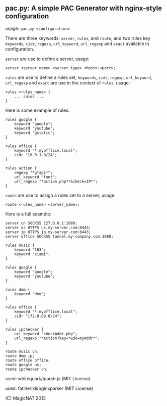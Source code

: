 pac.py: A simple PAC Generator with nginx-style configuration
---

usage: `pac.py <configuration>`

There are three keywords: `server`, `rules`, and `route`, and two rules key `keywords`, `cidr`, `regexp`, `url_keyword`, `url_regexp` and `exact` available in configuration.

`server` are use to define a server, usage:

	server <server_name> <server_type> <host>:<port>;
	
`rules` are use to define a rules set, `keywords`, `cidr`, `regexp`, `url_keyword`, `url_regexp` and `exact` are use in the context of `rules`, usage:

	rules <rules_name> {
		... rules ...
	}

Here is some example of rules: 

	rules google {
		keyword "google";
		keyword "youtube";
		keyword "gstatic";
	}

	rules office {
		keyword "*.myofflice.local";
		cidr "10.0.1.0/24";
	}
	
	rules action {
		regexp "*g*api*";
		url_keyword "font";
		url_regexp "*action.php?*&check=IP*";
	}
	
`route` are use to assign a rules set to a server, usage:

	route <rules_name> <server_name>;
	
Here is a full example:

	server cn SOCKS5 127.0.0.1:1080;
	server us HTTPS us.my-server.com:8443;
	server jp HTTPS jp.my-server.com:8443;
	server office SOCKS5 tunnel.my-company.com:1080;

	rules music {
		keyword "163";
		keyword "xiami";
	}

	rules google {
		keyword "google";
		keyword "youtube";
	}

	rules dmm {
		keyword "dmm";
	}

	rules office {
		keyword "*.myofflice.local";
		cidr "172.0.88.0/24";
	}

	rules ipchecker {
		url_keyword "checkAddr.php";
		url_regexp "*action?key=*&do=myAddr*";
	}

	route music cn;
	route dmm jp;
	route office office;
	route google us;
	route ipchecker cn;


used: whitequark/ipaddr.js (MIT License)

used: fatiherikli/nginxparser (MIT License)
	
(C) MagicNAT 2013
